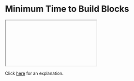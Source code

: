 # Minimum Time to Build Blocks 

<iframe></iframe>

Click [here](Explanation.md) for an explanation.

